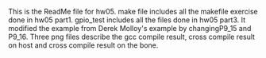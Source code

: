 This is the ReadMe file for hw05.
make file includes all the makefile exercise done in hw05 part1.
gpio_test includes all the files done in hw05 part3. It modified the example from Derek Molloy's example by changingP9_15 and P9_16.
Three png files describe the gcc compile result, cross compile result on host and cross compile result on the bone.
